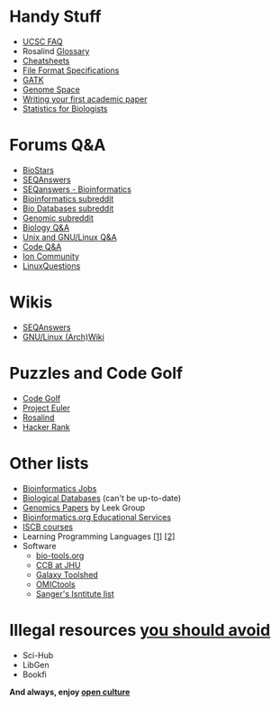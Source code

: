# Handy Stuff
* [UCSC FAQ](https://genome.ucsc.edu/FAQ/)
* Rosalind [Glossary](http://rosalind.info/glossary/)
* [Cheatsheets](http://overapi.com/)
* [File Format Specifications](https://github.com/samtools/hts-specs)
* [GATK](http://gatkforums.broadinstitute.org/gatk/categories)
* [Genome Space](https://www.broadinstitute.org/scientific-community/science/projects/genomespace/genomespace)
* [Writing your first academic paper](https://github.com/jtleek/firstpaper)
* [Statistics for Biologists](http://www.nature.com/collections/qghhqm)

# Forums Q&A
* [BioStars](https://www.biostars.org/)
* [SEQAnswers](http://seqanswers.com/)
* [SEQanswers - Bioinformatics](http://seqanswers.com/forums/external.php?type=RSS2&forumids=18)
* [Bioinformatics subreddit](https://www.reddit.com/r/bioinformatics/)
* [Bio Databases subreddit](http://www.reddit.com/r/BioDatasets)
* [Genomic subreddit](http://www.reddit.com/r/genomics)
* [Biology Q&A](https://biology.stackexchange.com/)
* [Unix and GNU/Linux Q&A](https://unix.stackexchange.com/)
* [Code Q&A](http://stackoverflow.com/)
* [Ion Community](http://ioncommunity.lifetechnologies.com/community/)
* [LinuxQuestions](http://www.linuxquestions.org/questions/)

# Wikis
* [SEQAnswers](http://seqanswers.com/wiki/SEQanswers)
* [GNU/Linux (Arch)Wiki](https://wiki.archlinux.org/)

# Puzzles and Code Golf
* [Code Golf](https://codegolf.stackexchange.com/)
* [Project Euler](https://projecteuler.net/)
* [Rosalind](http://rosalind.info/)
* [Hacker Rank](https://www.hackerrank.com/domains/algorithms/warmup)

# Other lists
* [Bioinformatics Jobs](http://www.indeed.com/q-Bioinformatics-jobs.html)
* [Biological Databases](https://en.wikipedia.org/wiki/List_of_biological_databases) (can't be up-to-date)
* [Genomics Papers](https://github.com/jtleek/genomicspapers) by Leek Group
* [Bioinformatics.org Educational Services](http://www.bioinformatics.org/wiki/Educational_services)
* [ISCB courses](http://www.iscb.org/iscb-degree-certificate-programs)
* Learning Programming Languages [[1]](http://hackr.io/) [[2]](https://github.com/vhf/free-programming-books)
* Software
  * [bio-tools.org](https://bio-tools.org/)
  * [CCB at JHU](http://ccb.jhu.edu/software.shtml)
  * [Galaxy Toolshed](https://toolshed.g2.bx.psu.edu/)
  * [OMICtools](http://omictools.com/about)
  * [Sanger's Isntitute list](http://www.sanger.ac.uk/science/tools)

# Illegal resources [you should avoid](http://www.sciencemag.org/news/2016/04/whos-downloading-pirated-papers-everyone)
* Sci-Hub
* LibGen
* Bookfi

**And always, enjoy [open culture](http://www.openculture.com/)**
